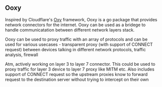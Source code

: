 ## Ooxy

Inspired by Cloudflare's [Oxy](https://blog.cloudflare.com/introducing-oxy/) framework, Ooxy is a go package that provides network connectors for the internet. Ooxy can be used as a bridege to handle communicatation between different network layers stack.

Ooxy can be used to proxy traffic with an array of protocols and can be used for various usecases - transparent proxy (with support of CONNECT request) between devices talking in different network protocols, traffic analysis, firewall

Atm, actively working on layer 3 to layer 7 connector. This could be used to proxy traffic for layer 3 device to layer 7 proxy like MITM etc. Also includes support of CONNECT request so the upstream proxies know to forward request to the destination server without trying to intercept on their own
